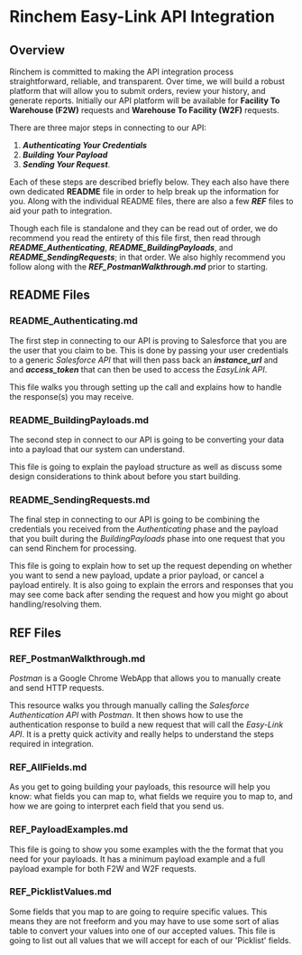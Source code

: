 # Rinchem Easy-Link API Integration 

## Overview

Rinchem is committed to making the API integration process straightforward, reliable, and transparent. Over time, we will build a robust platform that will allow you to submit orders, review your history, and generate reports. Initially our API platform will be available for **Facility To Warehouse (F2W)** requests and **Warehouse To Facility (W2F)** requests.

There are three major steps in connecting to our API: 

1. ***Authenticating Your Credentials***
2. ***Building Your Payload*** 
3. ***Sending Your Request***. 

Each of these steps are described briefly below. They each also have there own dedicated **README** file in order to help break up the information for you. Along with the individual README files, there are also a few ***REF*** files to aid your path to integration.

Though each file is standalone and they can be read out of order, we do recommend you read the entirety of this file first, then read through ***README_Authenticating***, ***README_BuildingPayloads***, and ***README_SendingRequests***; in that order. We also highly recommend you follow along with the ***REF_PostmanWalkthrough.md*** prior to starting.



## README Files

### README_Authenticating.md

The first step in connecting to our API is proving to Salesforce that you are the user that you claim to be. This is done by passing your user credentials to a generic *Salesforce API* that will then pass back an ***instance_url*** and and ***access_token*** that can then be used to access the *EasyLink API*.

This file walks you through setting up the call and explains how to handle the response(s) you may receive.

### README_BuildingPayloads.md

The second step in connect to our API is going to be converting your data into a payload that our system can understand. 

This file is going to explain the payload structure as well as discuss some design considerations to think about before you start building.

### README_SendingRequests.md

The final step in connecting to our API is going to be combining the credentials you received from the *Authenticating* phase and the payload that you built during the *BuildingPayloads* phase into one request that you can send Rinchem for processing. 

This file is going to explain how to set up the request depending on whether you want to send a new payload, update a prior payload, or cancel a payload entirely. It is also going to explain the errors and responses that you may see come back after sending the request and how you might go about handling/resolving them.



## REF Files

### REF_PostmanWalkthrough.md

*Postman* is a Google Chrome WebApp that allows you to manually create and send HTTP requests. 

This resource walks you through manually calling the *Salesforce Authentication API* with *Postman*. It then shows how to use the authentication response to build a new request that will call the *Easy-Link API*. It is a pretty quick activity and really helps to understand the steps required in integration.

### REF_AllFields.md

As you get to going building your payloads, this resource will help you know: what fields you can map to, what fields we require you to map to, and how we are going to interpret each field that you send us.

### REF_PayloadExamples.md

This file is going to show you some examples with the the format that you need for your payloads. It has a minimum payload example and a full payload example for both F2W and W2F requests.

### REF_PicklistValues.md

Some fields that you map to are going to require specific values. This means they are not freeform and you may have to use some sort of alias table to convert your values into one of our accepted values. This file is going to list out all values that we will accept for each of our 'Picklist' fields.
